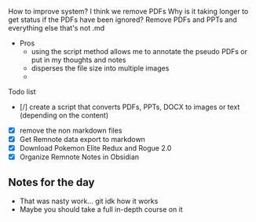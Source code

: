 How to improve system?
I think we remove PDFs
Why is it taking longer to get status if the PDFs have been ignored?
Remove PDFs and PPTs and everything else that's not .md
- Pros
	- using the script method allows me to annotate the pseudo PDFs or put in my thoughts and notes
	- disperses the file size into multiple images
	- 

Todo list
- [/] create a script that converts PDFs, PPTs, DOCX to images or text (depending on the content)
- [x] remove the non markdown files
- [x] Get Remnote data export to markdown
- [x] Download Pokemon Elite Redux and Rogue 2.0
- [x] Organize Remnote Notes in Obsidian

## Notes for the day
- That was nasty work... git idk how it works
- Maybe you should take a full in-depth course on it